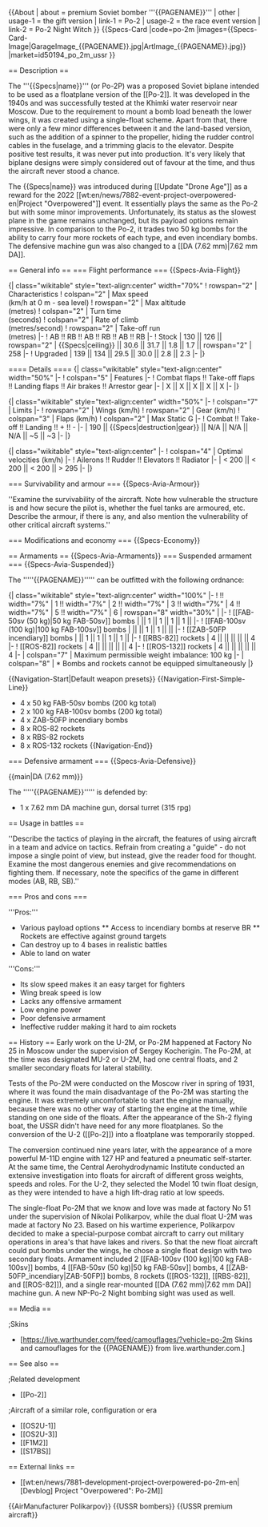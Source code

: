 {{About
| about = premium Soviet bomber '''{{PAGENAME}}'''
| other
| usage-1 = the gift version
| link-1 = Po-2
| usage-2 = the race event version
| link-2 = Po-2 Night Witch
}}
{{Specs-Card
|code=po-2m
|images={{Specs-Card-Image|GarageImage_{{PAGENAME}}.jpg|ArtImage_{{PAGENAME}}.jpg}}
|market=id50194_po_2m_ussr
}}

== Description ==
<!-- ''In the description, the first part should be about the history of and the creation and combat usage of the aircraft, as well as its key features. In the second part, tell the reader about the aircraft in the game. Insert a screenshot of the vehicle, so that if the novice player does not remember the vehicle by name, he will immediately understand what kind of vehicle the article is talking about.'' -->
The '''{{Specs|name}}''' (or Po-2P) was a proposed Soviet biplane intended to be used as a floatplane version of the [[Po-2]]. It was developed in the 1940s and was successfully tested at the Khimki water reservoir near Moscow. Due to the requirement to mount a bomb load beneath the lower wings, it was created using a single-float scheme. Apart from that, there were only a few minor differences between it and the land-based version, such as the addition of a spinner to the propeller, hiding the rudder control cables in the fuselage, and a trimming glacis to the elevator. Despite positive test results, it was never put into production. It's very likely that biplane designs were simply considered out of favour at the time, and thus the aircraft never stood a chance.

The {{Specs|name}} was introduced during [[Update "Drone Age"]] as a reward for the 2022 [[wt:en/news/7882-event-project-overpowered-en|Project "Overpowered"]] event. It essentially plays the same as the Po-2 but with some minor improvements. Unfortunately, its status as the slowest plane in the game remains unchanged, but its payload options remain impressive. In comparison to the Po-2, it trades two 50 kg bombs for the ability to carry four more rockets of each type, and even incendiary bombs. The defensive machine gun was also changed to a [[DA (7.62 mm)|7.62 mm DA]].

== General info ==
=== Flight performance ===
{{Specs-Avia-Flight}}
<!-- ''Describe how the aircraft behaves in the air. Speed, manoeuvrability, acceleration and allowable loads - these are the most important characteristics of the vehicle.'' -->

{| class="wikitable" style="text-align:center" width="70%"
! rowspan="2" | Characteristics
! colspan="2" | Max speed<br>(km/h at 0 m - sea level)
! rowspan="2" | Max altitude<br>(metres)
! colspan="2" | Turn time<br>(seconds)
! colspan="2" | Rate of climb<br>(metres/second)
! rowspan="2" | Take-off run<br>(metres)
|-
! AB !! RB !! AB !! RB !! AB !! RB
|-
! Stock
| 130 || 126 || rowspan="2" | {{Specs|ceiling}} || 30.6 || 31.7 || 1.8 || 1.7 || rowspan="2" | 258
|-
! Upgraded
| 139 || 134 || 29.5 || 30.0 || 2.8 || 2.3
|-
|}

==== Details ====
{| class="wikitable" style="text-align:center" width="50%"
|-
! colspan="5" | Features
|-
! Combat flaps !! Take-off flaps !! Landing flaps !! Air brakes !! Arrestor gear
|-
| X || X || X || X || X     <!-- ✓ -->
|-
|}

{| class="wikitable" style="text-align:center" width="50%"
|-
! colspan="7" | Limits
|-
! rowspan="2" | Wings (km/h)
! rowspan="2" | Gear (km/h)
! colspan="3" | Flaps (km/h)
! colspan="2" | Max Static G
|-
! Combat !! Take-off !! Landing !! + !! -
|-
| 190 <!-- {{Specs|destruction|body}} --> || {{Specs|destruction|gear}} || N/A || N/A || N/A || ~5 || ~3
|-
|}

{| class="wikitable" style="text-align:center"
|-
! colspan="4" | Optimal velocities (km/h)
|-
! Ailerons !! Rudder !! Elevators !! Radiator
|-
| < 200 || < 200 || < 200 || > 295
|-
|}

=== Survivability and armour ===
{{Specs-Avia-Armour}}
<!-- ''Examine the survivability of the aircraft. Note how vulnerable the structure is and how secure the pilot is, whether the fuel tanks are armoured, etc. Describe the armour, if there is any, and also mention the vulnerability of other critical aircraft systems.'' -->
''Examine the survivability of the aircraft. Note how vulnerable the structure is and how secure the pilot is, whether the fuel tanks are armoured, etc. Describe the armour, if there is any, and also mention the vulnerability of other critical aircraft systems.''

=== Modifications and economy ===
{{Specs-Economy}}

== Armaments ==
{{Specs-Avia-Armaments}}
=== Suspended armament ===
{{Specs-Avia-Suspended}}
<!-- ''Describe the aircraft's suspended armament: additional cannons under the wings, bombs, rockets and torpedoes. This section is especially important for bombers and attackers. If there is no suspended weaponry remove this subsection.'' -->

The '''''{{PAGENAME}}''''' can be outfitted with the following ordnance:

{| class="wikitable" style="text-align:center" width="100%"
|-
! !! width="7%" | 1 !! width="7%" | 2 !! width="7%" | 3 !! width="7%" | 4 !! width="7%" | 5 !! width="7%" | 6
| rowspan="8" width="30%" | <!-- <div class="ttx-image">[[File:Hardpoints_{{PAGENAME}}.png]]</div> -->
|-
! [[FAB-50sv (50 kg)|50 kg FAB-50sv]] bombs
| || 1 || 1 || 1 || 1 ||
|-
! [[FAB-100sv (100 kg)|100 kg FAB-100sv]] bombs
| || || 1 || 1 || ||
|-
! [[ZAB-50FP incendiary]] bombs
| || 1 || 1 || 1 || 1 ||
|-
! [[RBS-82]] rockets
| 4 || || || || || 4
|-
! [[ROS-82]] rockets
| 4 || || || || || 4
|-
! [[ROS-132]] rockets
| 4 || || || || || 4
|-
| colspan="7" | Maximum permissible weight imbalance: 100 kg
|-
| colspan="8" | * Bombs and rockets cannot be equipped simultaneously
|}

{{Navigation-Start|Default weapon presets}}
{{Navigation-First-Simple-Line}}
* 4 x 50 kg FAB-50sv bombs (200 kg total)
* 2 x 100 kg FAB-100sv bombs (200 kg total)
* 4 x ZAB-50FP incendiary bombs
* 8 x ROS-82 rockets
* 8 x RBS-82 rockets
* 8 x ROS-132 rockets
{{Navigation-End}}

=== Defensive armament ===
{{Specs-Avia-Defensive}}
<!-- ''Defensive armament with turret machine guns or cannons, crewed by gunners. Examine the number of gunners and what belts or drums are better to use. If defensive weaponry is not available, remove this subsection.'' -->
{{main|DA (7.62 mm)}}

The '''''{{PAGENAME}}''''' is defended by:

* 1 x 7.62 mm DA machine gun, dorsal turret (315 rpg)

== Usage in battles ==
<!-- ''Describe the tactics of playing in the aircraft, the features of using aircraft in a team and advice on tactics. Refrain from creating a "guide" - do not impose a single point of view, but instead, give the reader food for thought. Examine the most dangerous enemies and give recommendations on fighting them. If necessary, note the specifics of the game in different modes (AB, RB, SB).'' -->
''Describe the tactics of playing in the aircraft, the features of using aircraft in a team and advice on tactics. Refrain from creating a "guide" - do not impose a single point of view, but instead, give the reader food for thought. Examine the most dangerous enemies and give recommendations on fighting them. If necessary, note the specifics of the game in different modes (AB, RB, SB).''

=== Pros and cons ===
<!-- ''Summarise and briefly evaluate the vehicle in terms of its characteristics and combat effectiveness. Mark its pros and cons in the bulleted list. Try not to use more than 6 points for each of the characteristics. Avoid using categorical definitions such as "bad", "good" and the like - use substitutions with softer forms such as "inadequate" and "effective".'' -->

'''Pros:'''

* Various payload options
** Access to incendiary bombs at reserve BR
** Rockets are effective against ground targets
* Can destroy up to 4 bases in realistic battles
* Able to land on water

'''Cons:'''

* Its slow speed makes it an easy target for fighters
* Wing break speed is low
* Lacks any offensive armament
* Low engine power
* Poor defensive armament
* Ineffective rudder making it hard to aim rockets

== History ==
Early work on the U-2M, or Po-2M happened at Factory No 25 in Moscow under the supervision of Sergey Kocherigin. The Po-2M, at the time was designated MU-2 or U-2M, had one central floats, and 2 smaller secondary floats for lateral stability.

Tests of the Po-2M were conducted on the Moscow river in spring of 1931, where it was found the main disadvantage of the Po-2M was starting the engine. It was extremely uncomfortable to start the engine manually, because there was no other way of starting the engine at the time, while standing on one side of the floats. After the appearance of the Sh-2 flying boat, the USSR didn't have need for any more floatplanes. So the conversion of the U-2 ([[Po-2]]) into a floatplane was temporarily stopped.

The conversion continued nine years later, with the appearance of a more powerful M-11D engine with 127 HP and featured a pneumatic self-starter. At the same time, the Central Aerohydrodynamic Institute conducted an extensive investigation into floats for aircraft of different gross weights, speeds and roles. For the U-2, they selected the Model 10 twin float design, as they were intended to have a high lift-drag ratio at low speeds.

The single-float Po-2M that we know and love was made at factory No 51 under the supervision of Nikolai Polikarpov, while the dual float U-2M was made at factory No 23. Based on his wartime experience, Polikarpov decided to make a special-purpose combat aircraft to carry out military operations in area's that have lakes and rivers. So that the new float aircraft could put bombs under the wings, he chose a single float design with two secondary floats. Armament included 2 [[FAB-100sv (100 kg)|100 kg FAB-100sv]] bombs, 4 [[FAB-50sv (50 kg)|50 kg FAB-50sv]] bombs, 4 [[ZAB-50FP_incendiary|ZAB-50FP]] bombs, 8 rockets ([[ROS-132]], [[RBS-82]], and [[ROS-82]]), and a single rear-mounted [[DA (7.62 mm)|7.62 mm DA]] machine gun. A new NP-Po-2 Night bombing sight was used as well.

== Media ==
<!-- ''Excellent additions to the article would be video guides, screenshots from the game, and photos.'' -->

;Skins

* [https://live.warthunder.com/feed/camouflages/?vehicle=po-2m Skins and camouflages for the {{PAGENAME}} from live.warthunder.com.]

== See also ==
<!-- ''Links to the articles on the War Thunder Wiki that you think will be useful for the reader, for example:''
* ''reference to the series of the aircraft;''
* ''links to approximate analogues of other nations and research trees.'' -->

;Related development

* [[Po-2]]

;Aircraft of a similar role, configuration or era

* [[OS2U-1]]
* [[OS2U-3]]
* [[F1M2]]
* [[S17BS]]

== External links ==
<!-- ''Paste links to sources and external resources, such as:''
* ''topic on the official game forum;''
* ''other literature.'' -->

* [[wt:en/news/7881-development-project-overpowered-po-2m-en|[Devblog] Project "Overpowered": Po-2M]]

{{AirManufacturer Polikarpov}}
{{USSR bombers}}
{{USSR premium aircraft}}